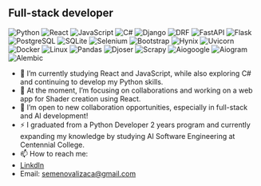 ## Full-stack developer
![Python](https://img.shields.io/badge/Python-blue)
![React](https://img.shields.io/badge/React.js-61DAFB?logo=react&logoColor=black)
![JavaScript](https://img.shields.io/badge/JavaScript-yellow)
![C#](https://img.shields.io/badge/C%23-239120?logo=csharp&logoColor=white)
![Django](https://img.shields.io/badge/Django-green)
![DRF](https://img.shields.io/badge/DRF-orange)
![FastAPI](https://img.shields.io/badge/FastAPI-brightgreen)
![Flask](https://img.shields.io/badge/Flask-blue)
![PostgreSQL](https://img.shields.io/badge/PostgreSQL-blue)
![SQLite](https://img.shields.io/badge/SQLite-003B57?logo=sqlite&logoColor=white)
![Selenium](https://img.shields.io/badge/Selenium-43B02A?logo=selenium&logoColor=white)
![Bootstrap](https://img.shields.io/badge/Bootstrap-563D7C?logo=bootstrap&logoColor=white)
![Hynix](https://img.shields.io/badge/Hynix-FF4F00?logo=hynix&logoColor=white)
![Uvicorn](https://img.shields.io/badge/Uvicorn-orange)
![Docker](https://img.shields.io/badge/Docker-2496ED?logo=docker&logoColor=white)
![Linux](https://img.shields.io/badge/Linux-FCC624?logo=linux&logoColor=black)
![Pandas](https://img.shields.io/badge/Pandas-150458?logo=pandas&logoColor=white)
![Djoser](https://img.shields.io/badge/Djoser-green)
![Scrapy](https://img.shields.io/badge/Scrapy-blue)
![Aiogoogle](https://img.shields.io/badge/Aiogoogle-FF6200?logo=google&logoColor=white)
![Aiogram](https://img.shields.io/badge/Aiogram-2C8EBB?logo=telegram&logoColor=white)
![Alembic](https://img.shields.io/badge/Alembic-lightgrey)


- 🔭  I’m currently studying React and JavaScript, while also exploring C# and continuing to develop my Python skills.
- 🌱 At the moment, I’m focusing on collaborations and working on a web app for Shader creation using React.
- 👯 I’m open to new collaboration opportunities, especially in full-stack and AI development!
- ⚡  I graduated from a Python Developer 2 years program and currently expanding my knowledge by studying AI Software Engineering at Centennial College. 
- 📫 How to reach me:
- [LinkdIn](https://www.linkedin.com/in/elizaveta-semenova-483068325?utm_source=share&utm_campaign=share_via&utm_content=profile&utm_medium=ios_app)
- Email: semenovalizaca@gmail.com
